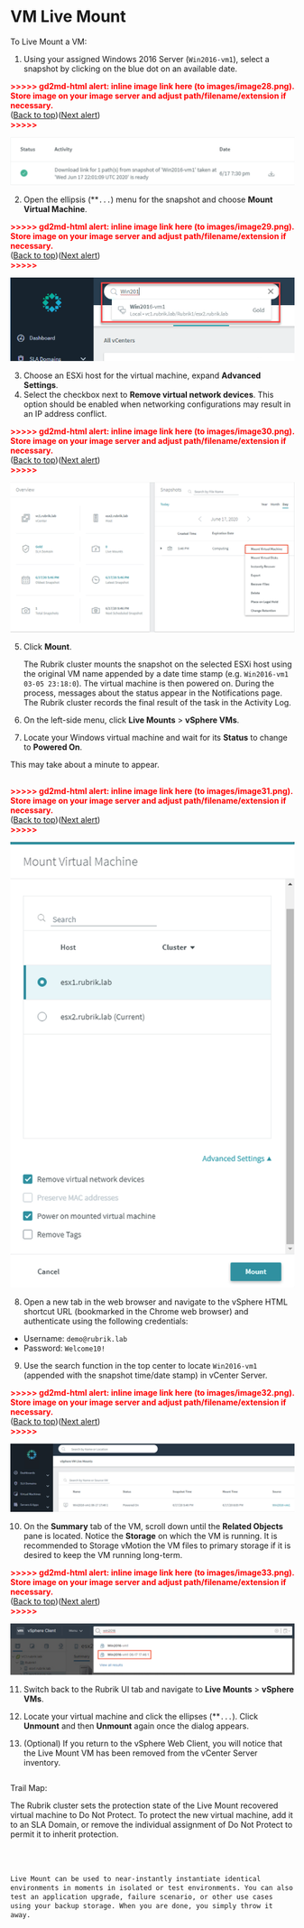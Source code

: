 # VM Live Mount

To Live Mount a VM:

 	



1. Using your assigned Windows 2016 Server (`Win2016-vm1`), select a snapshot by clicking on the blue dot on an available date.



<p id="gdcalert28" ><span style="color: red; font-weight: bold">>>>>>  gd2md-html alert: inline image link here (to images/image28.png). Store image on your image server and adjust path/filename/extension if necessary. </span><br>(<a href="#">Back to top</a>)(<a href="#gdcalert29">Next alert</a>)<br><span style="color: red; font-weight: bold">>>>>> </span></p>


![alt_text](images/image28.png "image_tooltip")




2. Open the ellipsis (**<code>...</code></strong>) menu for the snapshot and choose <strong>Mount Virtual Machine</strong>.



<p id="gdcalert29" ><span style="color: red; font-weight: bold">>>>>>  gd2md-html alert: inline image link here (to images/image29.png). Store image on your image server and adjust path/filename/extension if necessary. </span><br>(<a href="#">Back to top</a>)(<a href="#gdcalert30">Next alert</a>)<br><span style="color: red; font-weight: bold">>>>>> </span></p>


![alt_text](images/image29.png "image_tooltip")




3. Choose an ESXi host for the virtual machine, expand **Advanced Settings**. 
4. Select the checkbox next to **Remove virtual network devices**. This option should be enabled when networking configurations may result in an IP address conflict.

    

<p id="gdcalert30" ><span style="color: red; font-weight: bold">>>>>>  gd2md-html alert: inline image link here (to images/image30.png). Store image on your image server and adjust path/filename/extension if necessary. </span><br>(<a href="#">Back to top</a>)(<a href="#gdcalert31">Next alert</a>)<br><span style="color: red; font-weight: bold">>>>>> </span></p>


![alt_text](images/image30.png "image_tooltip")


5.  Click **Mount**.

    				


    The Rubrik cluster mounts the snapshot on the selected ESXi host using the original VM name appended by a date time stamp (e.g.  `Win2016-vm1 03-05 23:18:0`). The virtual machine is then powered on. During the process, messages about the status appear in the Notifications page. The Rubrik cluster records the final result of the task in the Activity Log.


    		

6.  On the left-side menu, click **Live Mounts** > **vSphere VMs**. 
7. Locate your Windows virtual machine and wait for its **Status** to change to **Powered On**. 

This may take about a minute to appear. 


## 

<p id="gdcalert31" ><span style="color: red; font-weight: bold">>>>>>  gd2md-html alert: inline image link here (to images/image31.png). Store image on your image server and adjust path/filename/extension if necessary. </span><br>(<a href="#">Back to top</a>)(<a href="#gdcalert32">Next alert</a>)<br><span style="color: red; font-weight: bold">>>>>> </span></p>


![alt_text](images/image31.png "image_tooltip")




8. Open a new tab in the web browser and navigate to the vSphere HTML shortcut URL (bookmarked in the Chrome web browser) and authenticate using the following credentials:
*   Username: `demo@rubrik.lab`
*   Password: `Welcome10!`
9. Use the search function in the top center to locate `Win2016-vm1` (appended with the snapshot time/date stamp) in vCenter Server. 



<p id="gdcalert32" ><span style="color: red; font-weight: bold">>>>>>  gd2md-html alert: inline image link here (to images/image32.png). Store image on your image server and adjust path/filename/extension if necessary. </span><br>(<a href="#">Back to top</a>)(<a href="#gdcalert33">Next alert</a>)<br><span style="color: red; font-weight: bold">>>>>> </span></p>


![alt_text](images/image32.png "image_tooltip")




10. On the **Summary** tab of the VM, scroll down until the **Related Objects** pane is located. Notice the **Storage** on which the VM is running. It is recommended to Storage vMotion the VM files to primary storage if it is desired to keep the VM running long-term. 



<p id="gdcalert33" ><span style="color: red; font-weight: bold">>>>>>  gd2md-html alert: inline image link here (to images/image33.png). Store image on your image server and adjust path/filename/extension if necessary. </span><br>(<a href="#">Back to top</a>)(<a href="#gdcalert34">Next alert</a>)<br><span style="color: red; font-weight: bold">>>>>> </span></p>


![alt_text](images/image33.png "image_tooltip")




11. Switch back to the Rubrik UI tab and navigate to **Live Mounts** > **vSphere VMs**. 
12. Locate your virtual machine and click the ellipses (**<code>...</code></strong>). Click <strong>Unmount</strong> and then <strong>Unmount</strong> again once the dialog appears.
13. (Optional) If you return to the vSphere Web Client, you will notice that the Live Mount VM has been removed from the vCenter Server inventory.

    ```
Trail Map: 

The Rubrik cluster sets the protection state of the Live Mount recovered virtual machine to Do Not Protect. To protect the new virtual machine, add it to an SLA Domain, or remove the individual assignment of Do Not Protect to permit it to inherit protection.
```



Live Mount can be used to near-instantly instantiate identical environments in moments in isolated or test environments. You can also test an application upgrade, failure scenario, or other use cases using your backup storage. When you are done, you simply throw it away.